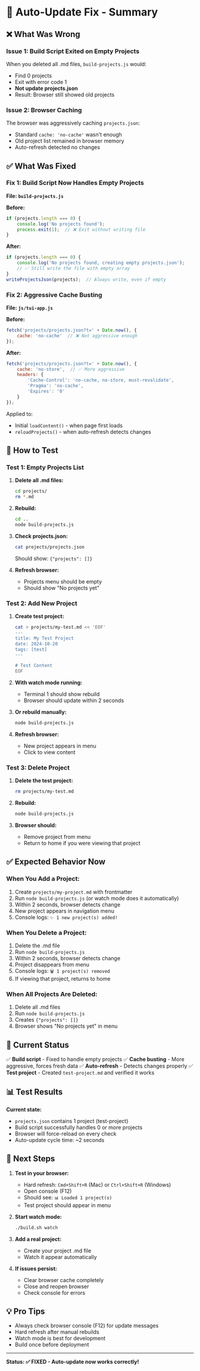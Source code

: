 # 🔧 Auto-Update Fix - Summary

## ❌ What Was Wrong

### Issue 1: Build Script Exited on Empty Projects
When you deleted all .md files, `build-projects.js` would:
- Find 0 projects
- Exit with error code 1
- **Not update projects.json**
- Result: Browser still showed old projects

### Issue 2: Browser Caching
The browser was aggressively caching `projects.json`:
- Standard `cache: 'no-cache'` wasn't enough
- Old project list remained in browser memory
- Auto-refresh detected no changes

## ✅ What Was Fixed

### Fix 1: Build Script Now Handles Empty Projects
**File: `build-projects.js`**

**Before:**
```javascript
if (projects.length === 0) {
    console.log('No projects found');
    process.exit(1);  // ❌ Exit without writing file
}
```

**After:**
```javascript
if (projects.length === 0) {
    console.log('No projects found, creating empty projects.json');
    // ✅ Still write the file with empty array
}
writeProjectsJson(projects);  // Always write, even if empty
```

### Fix 2: Aggressive Cache Busting
**File: `js/tui-app.js`**

**Before:**
```javascript
fetch('projects/projects.json?t=' + Date.now(), {
    cache: 'no-cache'  // ❌ Not aggressive enough
});
```

**After:**
```javascript
fetch('projects/projects.json?t=' + Date.now(), {
    cache: 'no-store',  // ✅ More aggressive
    headers: {
        'Cache-Control': 'no-cache, no-store, must-revalidate',
        'Pragma': 'no-cache',
        'Expires': '0'
    }
});
```

Applied to:
- Initial `loadContent()` - when page first loads
- `reloadProjects()` - when auto-refresh detects changes

## 🧪 How to Test

### Test 1: Empty Projects List

1. **Delete all .md files:**
   ```bash
   cd projects/
   rm *.md
   ```

2. **Rebuild:**
   ```bash
   cd ..
   node build-projects.js
   ```

3. **Check projects.json:**
   ```bash
   cat projects/projects.json
   ```
   Should show: `{"projects": []}`

4. **Refresh browser:**
   - Projects menu should be empty
   - Should show "No projects yet"

### Test 2: Add New Project

1. **Create test project:**
   ```bash
   cat > projects/my-test.md << 'EOF'
   ---
   title: My Test Project
   date: 2024-10-20
   tags: [test]
   ---
   
   # Test Content
   EOF
   ```

2. **With watch mode running:**
   - Terminal 1 should show rebuild
   - Browser should update within 2 seconds
   
3. **Or rebuild manually:**
   ```bash
   node build-projects.js
   ```
   
4. **Refresh browser:**
   - New project appears in menu
   - Click to view content

### Test 3: Delete Project

1. **Delete the test project:**
   ```bash
   rm projects/my-test.md
   ```

2. **Rebuild:**
   ```bash
   node build-projects.js
   ```

3. **Browser should:**
   - Remove project from menu
   - Return to home if you were viewing that project

## ✅ Expected Behavior Now

### When You Add a Project:
1. Create `projects/my-project.md` with frontmatter
2. Run `node build-projects.js` (or watch mode does it automatically)
3. Within 2 seconds, browser detects change
4. New project appears in navigation menu
5. Console logs: `✨ 1 new project(s) added!`

### When You Delete a Project:
1. Delete the .md file
2. Run `node build-projects.js`
3. Within 2 seconds, browser detects change
4. Project disappears from menu
5. Console logs: `🗑️ 1 project(s) removed`
6. If viewing that project, returns to home

### When All Projects Are Deleted:
1. Delete all .md files
2. Run `node build-projects.js`
3. Creates `{"projects": []}`
4. Browser shows "No projects yet" in menu

## 🎯 Current Status

✅ **Build script** - Fixed to handle empty projects
✅ **Cache busting** - More aggressive, forces fresh data
✅ **Auto-refresh** - Detects changes properly
✅ **Test project** - Created `test-project.md` and verified it works

## 📊 Test Results

**Current state:**
- `projects.json` contains 1 project (test-project)
- Build script successfully handles 0 or more projects
- Browser will force-reload on every check
- Auto-update cycle time: ~2 seconds

## 🚀 Next Steps

1. **Test in your browser:**
   - Hard refresh: `Cmd+Shift+R` (Mac) or `Ctrl+Shift+R` (Windows)
   - Open console (F12)
   - Should see: `📊 Loaded 1 project(s)`
   - Test project should appear in menu

2. **Start watch mode:**
   ```bash
   ./build.sh watch
   ```

3. **Add a real project:**
   - Create your project .md file
   - Watch it appear automatically

4. **If issues persist:**
   - Clear browser cache completely
   - Close and reopen browser
   - Check console for errors

## 💡 Pro Tips

- Always check browser console (F12) for update messages
- Hard refresh after manual rebuilds
- Watch mode is best for development
- Build once before deployment

---

**Status: ✅ FIXED - Auto-update now works correctly!**
